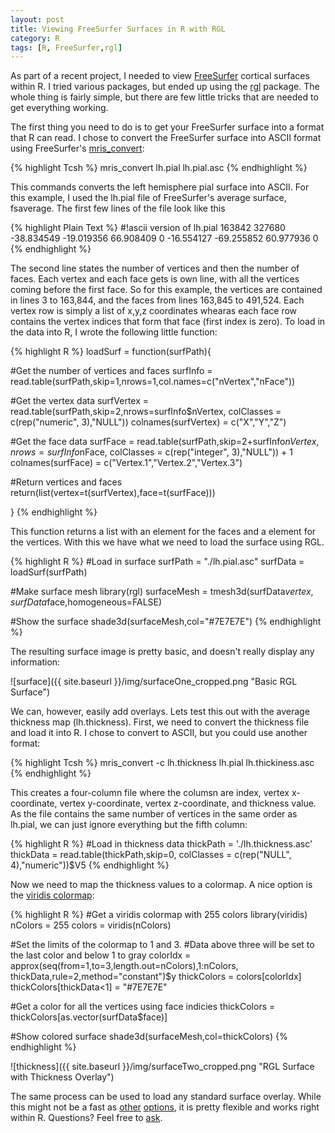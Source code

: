 ```yaml
---
layout: post
title: Viewing FreeSurfer Surfaces in R with RGL
category: R
tags: [R, FreeSurfer,rgl]
---
```


As part of a recent project, I needed to view [FreeSurfer](https://surfer.nmr.mgh.harvard.edu/) cortical surfaces within R.  I tried various packages, but ended up using the [rgl](https://cran.r-project.org/web/packages/rgl/index.html) package. The whole thing is fairly simple, but there are few little tricks that are needed to get everything working.

The first thing you need to do is to get your FreeSurfer surface into a format that R can read. I chose to convert the FreeSurfer surface into ASCII format using FreeSurfer's [mris_convert](https://surfer.nmr.mgh.harvard.edu/fswiki/mris_convert):

{% highlight Tcsh %}
mris_convert lh.pial lh.pial.asc
{% endhighlight %}

This commands converts the left hemisphere pial surface into ASCII. For this example, I used the lh.pial file of FreeSurfer's average surface, fsaverage. The first few lines of the file look like this

{% highlight Plain Text %}
#!ascii version of lh.pial
163842 327680
-38.834549  -19.019356  66.908409  0
-16.554127  -69.255852  60.977936  0
{% endhighlight %}

The second line states the number of vertices and then the number of faces. Each vertex and each face gets is own line, with all the vertices coming before the first face. So for this example, the vertices are contained in lines 3 to 163,844, and the faces from lines 163,845 to 491,524. Each vertex row is simply a list of x,y,z coordinates whearas each face row contains the vertex indices that form that face (first index is zero). To load in the data into R, I wrote the following little function:

{% highlight R %}
loadSurf = function(surfPath){
  
  #Get the number of vertices and faces
  surfInfo = read.table(surfPath,skip=1,nrows=1,col.names=c("nVertex","nFace"))
  
  #Get the vertex data
  surfVertex = read.table(surfPath,skip=2,nrows=surfInfo$nVertex,
                          colClasses = c(rep("numeric", 3),"NULL"))
  colnames(surfVertex) = c("X","Y","Z")
  
  #Get the face data
  surfFace = read.table(surfPath,skip=2+surfInfo$nVertex,nrows=surfInfo$nFace,
                        colClasses = c(rep("integer", 3),"NULL")) + 1
  colnames(surfFace) = c("Vertex.1","Vertex.2","Vertex.3")
  
  #Return vertices and faces
  return(list(vertex=t(surfVertex),face=t(surfFace)))

}
{% endhighlight %}

This function returns a list with an element for the faces and a element for the vertices. With this we have what we need to load the surface using RGL. 

{% highlight R %}
#Load in surface
surfPath = "./lh.pial.asc"
surfData = loadSurf(surfPath)

#Make surface mesh
library(rgl)
surfaceMesh = tmesh3d(surfData$vertex,surfData$face,homogeneous=FALSE)

#Show the surface
shade3d(surfaceMesh,col="#7E7E7E")
{% endhighlight %}

The resulting surface image is pretty basic, and doesn't really display any information:

![surface]({{ site.baseurl }}/img/surfaceOne_cropped.png "Basic RGL Surface")

We can, however, easily add overlays. Lets test this out with the average thickness map (lh.thickness). First, we need to convert the thickness file and load it into R. I chose to convert to ASCII, but you could use another format:

{% highlight Tcsh %}
mris_convert -c lh.thickness lh.pial lh.thickiness.asc
{% endhighlight %}

This creates a four-column file where the columsn are index, vertex x-coordinate, vertex y-coordinate, vertex z-coordinate, and thickness value. As the file contains the same number of vertices in the same order as lh.pial, we can just ignore everything but the fifth column:

{% highlight R %}
#Load in thickness data
thickPath = './lh.thickness.asc'
thickData = read.table(thickPath,skip=0,
                       colClasses = c(rep("NULL", 4),"numeric"))$V5
{% endhighlight %}

Now we need to map the thickness values to a colormap. A nice option is the [viridis colormap](https://cran.r-project.org/web/packages/viridis/vignettes/intro-to-viridis.html):

{% highlight R %}
#Get a viridis colormap with 255 colors
library(viridis)
nColors = 255
colors = viridis(nColors)

#Set the limits of the colormap to 1 and 3. 
#Data above three will be set to the last color and below 1 to gray
colorIdx = approx(seq(from=1,to=3,length.out=nColors),1:nColors,
                  thickData,rule=2,method="constant")$y
thickColors = colors[colorIdx]
thickColors[thickData<1] = "#7E7E7E"

#Get a color for all the vertices using face indicies
thickColors = thickColors[as.vector(surfData$face)]

#Show colored surface
shade3d(surfaceMesh,col=thickColors)
{% endhighlight %}

![thickness]({{ site.baseurl }}/img/surfaceTwo_cropped.png "RGL Surface with Thickness Overlay")

The same process can be used to load any standard surface overlay. While this might not be a fast as [other](https://surfer.nmr.mgh.harvard.edu/fswiki/TkSurfer) [options](https://surfer.nmr.mgh.harvard.edu/fswiki/FreeviewGuide/FreeviewIntroduction), it is pretty flexible and works right within R. Questions? Feel free to [ask](https://tblazey.github.io/about).
